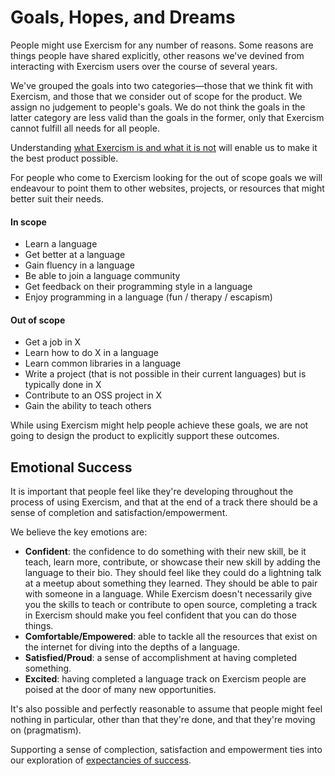 # Goals, Hopes, and Dreams

People might use Exercism for any number of reasons. Some reasons are things people have shared explicitly, other reasons we've devined from interacting with Exercism users over the course of several years.

We've grouped the goals into two categories—those that we think fit with Exercism, and those that we consider out of scope for the product. We assign no judgement to people's goals. We do not think the goals in the latter category are less valid than the goals in the former, only that Exercism cannot fulfill all needs for all people.

Understanding [what Exercism is and what it is not][goals-of-exercism] will enable us to make it the best product possible.

For people who come to Exercism looking for the out of scope goals we will endeavour to point them to other websites, projects, or resources that might better suit their needs.

#### In scope
- Learn a language
- Get better at a language
- Gain fluency in a language
- Be able to join a language community
- Get feedback on their programming style in a language
- Enjoy programming in a language (fun / therapy / escapism)

#### Out of scope
- Get a job in X
- Learn how to do X in a language
- Learn common libraries in a language
- Write a project (that is not possible in their current languages) but is typically done in X
- Contribute to an OSS project in X
- Gain the ability to teach others

While using Exercism might help people achieve these goals, we are not going to design the product to explicitly support these outcomes.

## Emotional Success

It is important that people feel like they're developing throughout the process of using Exercism, and that at the end of a track there should be a sense of completion and satisfaction/empowerment.

We believe the key emotions are:

- **Confident**: the confidence to do something with their new skill, be it teach, learn more, contribute, or showcase their new skill by adding the language to their bio. They should feel like they could do a lightning talk at a meetup about something they learned. They should be able to pair with someone in a language. While Exercism doesn't necessarily give you the skills to teach or contribute to open source, completing a track in Exercism should make you feel confident that you can do those things.
- **Comfortable/Empowered**: able to tackle all the resources that exist on the internet for diving into the depths of a language.
- **Satisfied/Proud**: a sense of accomplishment at having completed something.
- **Excited**: having completed a language track on Exercism people are poised at the door of many new opportunities.

It's also possible and perfectly reasonable to assume that people might feel nothing in particular, other than that they're done, and that they're moving on (pragmatism).

Supporting a sense of complection, satisfaction and empowerment ties into our exploration of [expectancies of success][expectancies].

[goals-of-exercism]: /about/goals-of-exercism.md
[expectancies]: /about/conception/README.md#expectancies-of-success

